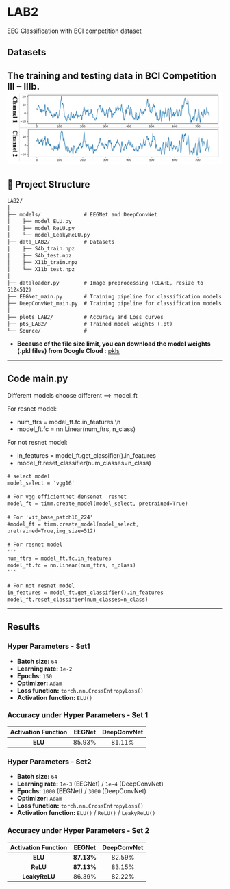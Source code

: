 # LAB2
EEG Classification with BCI competition dataset

## Datasets
The training and testing data in BCI Competition III – IIIb.
<img src="Source/prepare data.png" width="900">
---

## 📁 Project Structure
```
LAB2/
│
├── models/              # EEGNet and DeepConvNet
│    ├── model_ELU.py
│    ├── model_ReLU.py
│    └── model_LeakyReLU.py
├── data_LAB2/           # Datasets
│    ├── S4b_train.npz
│    ├── S4b_test.npz
│    ├── X11b_train.npz
│    └── X11b_test.npz
│ 
├── dataloader.py        # Image preprocessing (CLAHE, resize to 512×512)
├── EEGNet_main.py       # Training pipeline for classification models
├── DeepConvNet_main.py  # Training pipeline for classification models
│
├── plots_LAB2/          # Accuracy and Loss curves
├── pts_LAB2/            # Trained model weights (.pt)
└── Source/              # 
```
- **Because of the file size limit, you can download the model weights (.pkl files) from Google Cloud :** [pkls](https://drive.google.com/drive/folders/1MaRhkFk5fxD5Tn6RfLvimDjYHDQ80gMe?usp=sharing)
---
## Code main.py
Different models choose different ==> model_ft

For resnet model:
- num_ftrs = model_ft.fc.in_features \n
- model_ft.fc = nn.Linear(num_ftrs, n_class) 

For not resnet model:
- in_features = model_ft.get_classifier().in_features
- model_ft.reset_classifier(num_classes=n_class)
```
# select model
model_select = 'vgg16'

# For vgg efficientnet densenet  resnet
model_ft = timm.create_model(model_select, pretrained=True)

# For 'vit_base_patch16_224'
#model_ft = timm.create_model(model_select, pretrained=True,img_size=512) 

# For resnet model
'''
num_ftrs = model_ft.fc.in_features
model_ft.fc = nn.Linear(num_ftrs, n_class)
'''

# For not resnet model
in_features = model_ft.get_classifier().in_features
model_ft.reset_classifier(num_classes=n_class)
```
---

## Results
### Hyper Parameters - Set1
- **Batch size:** `64`  
- **Learning rate:** `1e-2`  
- **Epochs:** `150`  
- **Optimizer:** `Adam`  
- **Loss function:** `torch.nn.CrossEntropyLoss()`  
- **Activation function:** `ELU()`
###  Accuracy under Hyper Parameters - Set 1
| Activation Function |  EEGNet  | DeepConvNet |
|:--------------------:|:----------:|:------------:|
| **ELU**        | 85.93% | 81.11% |
### Hyper Parameters - Set2
- **Batch size:** `64`  
- **Learning rate:** `1e-3` (EEGNet) / `1e-4` (DeepConvNet)
- **Epochs:** `1000` (EEGNet) / `3000` (DeepConvNet) 
- **Optimizer:** `Adam`  
- **Loss function:** `torch.nn.CrossEntropyLoss()`  
- **Activation function:** `ELU()` / `ReLU()` / `LeakyReLU()`
### Accuracy under Hyper Parameters - Set 2

| Activation Function |   EEGNet   | DeepConvNet |
|:--------------------:|:----------:|:------------:|
| **ELU**             | **87.13%** |   82.59% |
| **ReLU**        | **87.13%** |   83.15% |
| **LeakyReLU**              |   86.39%   |   82.22% |



